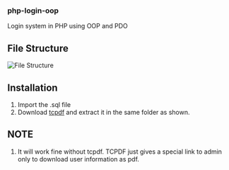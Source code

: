 ### php-login-oop
Login system in PHP using OOP and PDO
## File Structure
![File Structure](https://i.imgur.com/U761QH7.png)

## Installation
  1. Import the .sql file
  2. Download [tcpdf](https://sourceforge.net/projects/tcpdf/) and extract it in the same folder as shown.
  
 ## NOTE
  1. It will work fine without tcpdf. TCPDF just gives a special link to admin only to download user information as pdf.
  


